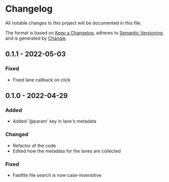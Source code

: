 # Changelog
All notable changes to this project will be documented in this file.

The format is based on [Keep a Changelog](https://keepachangelog.com/en/1.0.0/),
adheres to [Semantic Versioning](https://semver.org/spec/v2.0.0.html),
and is generated by [Changie](https://github.com/miniscruff/changie).

## 0.1.1 - 2022-05-03
### Fixed
* Fixed lane callback on click

## 0.1.0 - 2022-04-29
### Added
* Added '@param' key in lane's metadata
### Changed
* Refactor of the code
* Edited how the metadata for the lanes are collected
### Fixed
* Fastfile file search is now case-insensitive